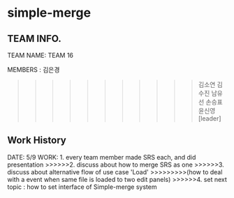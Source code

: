 ﻿# simple-merge

TEAM INFO.
-----------------
TEAM NAME: TEAM 16

MEMBERS  : 김은경
>>>>>>>>>>>김소연
>>>>>>>>>>>김수진
>>>>>>>>>>>남유선
>>>>>>>>>>>손승표
>>>>>>>>>>>윤신영 [leader]



Work History
----------------
<First meeting>
DATE: 5/9
WORK: 1. every team member made SRS each, and did presentation
>>>>>>2. discuss about how to merge SRS as one
>>>>>>3. discuss about alternative flow of use case 'Load'
>>>>>>>>>(how to deal with a event when same file is loaded to two edit panels)
>>>>>>4. set next topic : how to set interface of Simple-merge system


